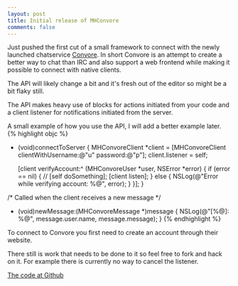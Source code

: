 ```yaml
---
layout: post
title: Initial release of MHConvore
comments: false
---
```

Just pushed the first cut of a small framework to connect with the newly launched chatservice [Convore](http://convore.com/). In short Convore is an attempt to create a better way to chat than IRC and also support a web frontend while making it possible to connect with native clients.

The API will likely change a bit and it's fresh out of the editor so might be a bit flaky still. 

The API makes heavy use of blocks for actions initiated from your code and a client listener for notifications initiated from the server.

A small example of how you use the API, I will add a better example later.
{% highlight objc %}
- (void)connectToServer
{
    MHConvoreClient *client = [MHConvoreClient clientWithUsername:@"u" password:@"p"];
    client.listener = self;

    [client verifyAccount:^ (MHConvoreUser *user, NSError *error) {
        if (error == nil) {
            //   [self doSomething];
            [client listen];
        } else {
            NSLog(@"Error while verifying account: %@", error);
        }
    }];
}

/* Called when the client receives a new message */
- (void)newMessage:(MHConvoreMessage *)message
{
    NSLog(@"[%@]: %@", message.user.name, message.message);
}
{% endhighlight %}

To connect to Convore you first need to create an account through their website.

There still is work that needs to be done to it so feel free to fork and hack on it. For example there is currently no way to cancel the listener.

[The code at Github](https://github.com/mhallendal/mhconvore)
